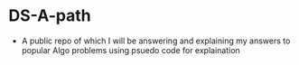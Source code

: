 # DS-A-path

- A public repo of which I will be answering and explaining my answers to popular Algo problems using psuedo code for explaination
